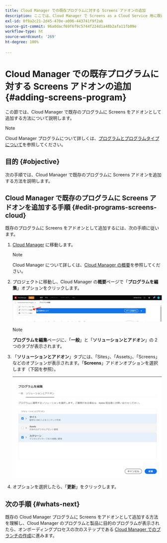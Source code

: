 ```yaml
---
title: Cloud Manager での既存プログラムに対する Screens アドオンの追加
description: ここでは、Cloud Manager で Screens as a Cloud Service 用に既存のプログラムに Screens アドオンを追加する方法について説明します。
exl-id: 0f9a2c21-2d45-470e-a096-443741f9f2ab
source-git-commit: 96a0dacf69f6f9c5744f224d1a48b2afa11fb09e
workflow-type: ht
source-wordcount: '269'
ht-degree: 100%

---
```


# Cloud Manager での既存プログラムに対する Screens アドオンの追加 {#adding-screens-program}

この節では、Cloud Manager で既存のプログラムに Screens をアドオンとして追加する方法について説明します。

>[!NOTE]
>Cloud Manager プログラムについて詳しくは、[プログラムとプログラムタイプについて](https://experienceleague.adobe.com/docs/experience-manager-cloud-service/onboarding/getting-access/understand-program-types.html?lang=ja)を参照してください。

## 目的 {#objective}

次の手順では、Cloud Manager で既存のプログラムに Screens アドオンを追加する方法を説明します。

## Cloud Manager で既存のプログラムに Screens アドオンを追加する手順 {#edit-programs-screens-cloud}

既存のプログラムに Screens をアドオンとして追加するには、次の手順に従います。

1. [Cloud Manager](https://my.cloudmanager.adobe.com/) に移動します。

   >[!NOTE]
   >Cloud Manager について詳しくは、[Cloud Manager の概要](https://experienceleague.adobe.com/docs/experience-manager-cloud-service/onboarding/onboarding-concepts/cloud-manager-introduction.html?lang=ja)を参照してください。

1. プロジェクトに移動し、Cloud Manager の&#x200B;**概要**&#x200B;ページで「**プログラムを編集**」オプションをクリックします。

   ![画像](/help/screens-cloud/assets/onboarding/add-onexisting1.png)

   >[!NOTE]
   >**プログラムを編集**&#x200B;ページに、「**一般**」と「**ソリューションとアドオン**」の 2 つのタブが表示されます。

1. 「**ソリューションとアドオン**」タブには、「Sites」、「Assets」、「Screens」などのオプションが表示されます。「**Screens**」アドオンオプションを選択します（下図を参照）。

   ![画像](/help/screens-cloud/assets/onboarding/add-onexisting2.png)

1. オプションを選択したら、「**更新**」をクリックします。

## 次の手順 {#whats-next}

既存の Cloud Manager プログラムに Screens をアドオンとして追加する方法を理解し、Cloud Manager のプログラムと製品に目的のプログラムが表示されたら、オンボーディングプロセスの次のステップである [Cloud Manager でのブランチの作成](/help/screens-cloud/onboarding-screens-cloud/creating-a-branch.md)に進みます。
